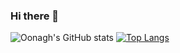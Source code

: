 ### Hi there 👋

<!--
**oonaghalice/oonaghalice** is a ✨ _special_ ✨ repository because its `README.md` (this file) appears on your GitHub profile.

Here are some ideas to get you started:

- 🔭 I’m currently working on ...
- 🌱 I’m currently learning ...
- 👯 I’m looking to collaborate on ...
- 🤔 I’m looking for help with ...
- 💬 Ask me about ...
- 📫 How to reach me: ...
- 😄 Pronouns: ...
- ⚡ Fun fact: ...
-->


![Oonagh's GitHub stats](https://github-readme-stats.vercel.app/api?username=oonaghalice&show_icons=true&theme=tokyonight)
[![Top Langs](https://github-readme-stats.vercel.app/api/top-langs/?username=oonaghalice&layout=compact&theme=tokyonight)](https://github.com/oonaghalice/github-readme-stats)

